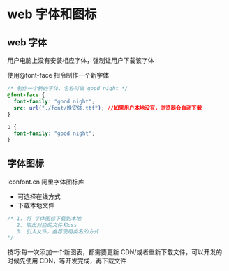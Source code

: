 # web 字体和图标

## web 字体

用户电脑上没有安装相应字体，强制让用户下载该字体

使用@font-face 指令制作一个新字体

```css
/* 制作一个新的字体，名称叫做 good night */
@font-face {
  font-family: "good night";
  src: url("./font/晚安体.ttf"); //如果用户本地没有，浏览器会自动下载
}

p {
  font-family: "good night";
}
```

## 字体图标

iconfont.cn 阿里字体图标库

- 可选择在线方式
- 下载本地文件

```css
/* 1. 将 字体图标下载到本地
   2. 取出对应的文件和css
   3. 引入文件，推荐使用类名的方式
*/
```

技巧:每一次添加一个新图表，都需要更新 CDN/或者重新下载文件，可以开发的时候先使用 CDN，等开发完成，再下载文件
